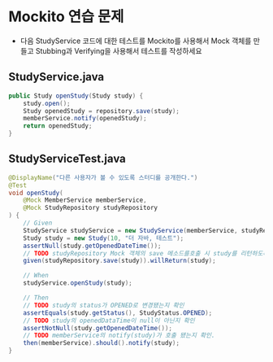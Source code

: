 # Mockito 연습 문제
- 다음 StudyService 코드에 대한 테스트를 Mockito를 사용해서 Mock 객체를 만들고 
Stubbing과 Verifying을 사용해서 테스트를 작성하세요

## StudyService.java
```java
public Study openStudy(Study study) {
    study.open();
    Study openedStudy = repository.save(study);
    memberService.notify(openedStudy);
    return openedStudy;
}
```
## StudyServiceTest.java
```java
@DisplayName("다른 사용자가 볼 수 있도록 스터디를 공개한다.")
@Test
void openStudy(
    @Mock MemberService memberService,
    @Mock StudyRepository studyRepository
) {
    // Given
    StudyService studyService = new StudyService(memberService, studyRepository);
    Study study = new Study(10, "더 자바, 테스트");
    assertNull(study.getOpenedDateTime());
    // TODO studyRepository Mock 객체의 save 메소드를호출 시 study를 리턴하도록 만들기.
    given(studyRepository.save(study)).willReturn(study);

    // When
    studyService.openStudy(study);

    // Then
    // TODO study의 status가 OPENED로 변경됐는지 확인
    assertEquals(study.getStatus(), StudyStatus.OPENED);
    // TODO study의 openedDataTime이 null이 아닌지 확인
    assertNotNull(study.getOpenedDateTime());
    // TODO memberService의 notify(study)가 호출 됐는지 확인.
    then(memberService).should().notify(study);
}
```
